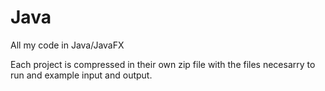 # Java
All my code in Java/JavaFX

Each project is compressed in their own zip file with the files necesarry to run and example input and output. 
